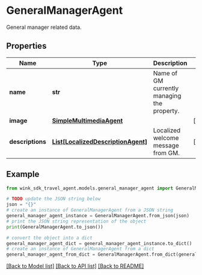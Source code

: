 # GeneralManagerAgent

General manager related data.

## Properties

Name | Type | Description | Notes
------------ | ------------- | ------------- | -------------
**name** | **str** | Name of GM currently managing the property. | 
**image** | [**SimpleMultimediaAgent**](SimpleMultimediaAgent.md) |  | [optional] 
**descriptions** | [**List[LocalizedDescriptionAgent]**](LocalizedDescriptionAgent.md) | Localized welcome message from GM. | [optional] 

## Example

```python
from wink_sdk_travel_agent.models.general_manager_agent import GeneralManagerAgent

# TODO update the JSON string below
json = "{}"
# create an instance of GeneralManagerAgent from a JSON string
general_manager_agent_instance = GeneralManagerAgent.from_json(json)
# print the JSON string representation of the object
print(GeneralManagerAgent.to_json())

# convert the object into a dict
general_manager_agent_dict = general_manager_agent_instance.to_dict()
# create an instance of GeneralManagerAgent from a dict
general_manager_agent_from_dict = GeneralManagerAgent.from_dict(general_manager_agent_dict)
```
[[Back to Model list]](../README.md#documentation-for-models) [[Back to API list]](../README.md#documentation-for-api-endpoints) [[Back to README]](../README.md)


